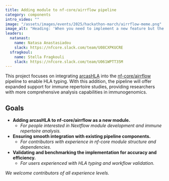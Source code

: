 ```yaml
---
title: Adding module to nf-core/airrflow pipeline
category: components
intro_video: ""
image: "/assets/images/events/2025/hackathon-march/airrflow-meme.png"
image_alt: "Heading: 'When you need to implement a new feature but the deadline is tomorrow' with two pictures beneath. On the left a closed elevator door. On the right the elevator door is open and revealing a stair case."
leaders:
  natanast:
    name: Natasa Anastasiadou
    slack: https://nfcore.slack.com/team/U08CXPKUCRE
  sfragkoul:
    name: Stella Fragkouli
    slack: https://nfcore.slack.com/team/U061WPTT35M
---
```


This project focuses on integrating [arcasHLA](https://github.com/RabadanLab/arcasHLA) into the [nf-core/airrflow](https://nf-co.re/airrflow) pipeline to enable HLA typing.
With this addition, the pipeline will offer expanded support for immune repertoire studies, providing researchers with more comprehensive analysis capabilities in immunogenomics.

## Goals

- **Adding arcasHLA to nf-core/airrflow as a new module.**
  - _For people interested in Nextflow module development and immune repertoire analysis._
- **Ensuring smooth integration with existing pipeline components.**
  - _For contributors with experience in nf-core module structure and dependencies._
- **Validating and benchmarking the implementation for accuracy and efficiency.**
  - _For users experienced with HLA typing and workflow validation._

_We welcome contributors of all experience levels._
